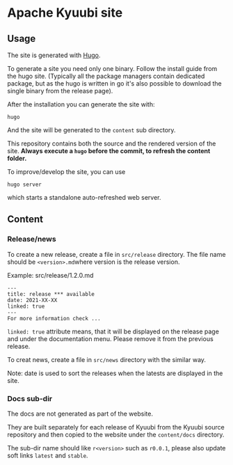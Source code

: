 <!---
  Licensed under the Apache License, Version 2.0 (the "License");
  you may not use this file except in compliance with the License.
  You may obtain a copy of the License at

   http://www.apache.org/licenses/LICENSE-2.0

  Unless required by applicable law or agreed to in writing, software
  distributed under the License is distributed on an "AS IS" BASIS,
  WITHOUT WARRANTIES OR CONDITIONS OF ANY KIND, either express or implied.
  See the License for the specific language governing permissions and
  limitations under the License. See accompanying LICENSE file.
-->

# Apache Kyuubi site

## Usage

The site is generated with [Hugo](https://gohugo.io/).

To generate a site you need only one binary. Follow the install guide from the hugo site. (Typically all the package managers
contain dedicated package, but as the hugo is written in go it's also possible to download the single binary from the release page).

After the installation you can generate the site with:

`hugo`

And the site will be generated to the `content` sub directory.

This repository contains both the source and the rendered version of the site.
__Always execute a `hugo` before the commit, to refresh the content folder.__

To improve/develop the site, you can use

```
hugo server
```

which starts a standalone auto-refreshed web server.

## Content

### Release/news
To create a new release, create a file in  ```src/release``` directory. The file name should be ```<version>.md```where version is the release version.

Example: src/release/1.2.0.md

```
---
title: release *** available
date: 2021-XX-XX
linked: true
---
For more information check ...
```

`linked: true` attribute means, that it will be displayed on the release page and under the documentation menu. 
Please remove it from the previous release.

To creat news, create a file in ```src/news``` directory with the similar way. 

Note: date is used to sort the releases when the latests are displayed in the site.

### Docs sub-dir
The docs are not generated as part of the website.

They are built separately for each release of Kyuubi from the Kyuubi source repository and then copied to the website under the ```content/docs``` directory.

The sub-dir name should like ```r<version>``` such as ```r0.0.1```, please also update soft links ```latest``` and ```stable```.
